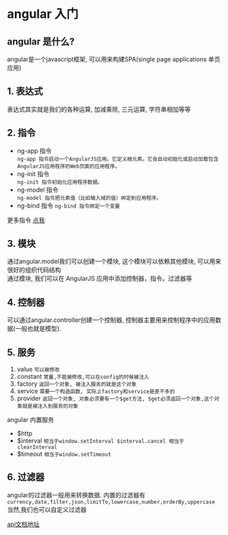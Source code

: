 # angular 入门

## angular 是什么?

angular是一个javascript框架, 可以用来构建SPA(single page applications 单页应用)


## 1. 表达式

表达式其实就是我们的各种运算, 加减乘除, 三元运算, 字符串相加等等

## 2. 指令

- ng-app 指令  
    `ng-app 指令启动一个AngularJS应用。它定义根元素。它会自动初始化或启动加载包含AngularJS应用程序的Web页面的应用程序。`
- ng-init 指令  
    `ng-init 指令初始化应用程序数据。`
- ng-model 指令  
    `ng-model 指令把元素值（比如输入域的值）绑定到应用程序。`
- ng-bind 指令
    `ng-bind 指令绑定一个变量`

更多指令 [点我](https://docs.angularjs.org/api/ng/directive)
    
## 3. 模块

通过angular.model我们可以创建一个模块, 这个模块可以依赖其他模块, 可以用来很好的组织代码结构  
通过模块, 我们可以在 AngularJS 应用中添加控制器，指令，过滤器等

## 4. 控制器

可以通过angular.controller创建一个控制器, 控制器主要用来控制程序中的应用数据(一般也就是模型).  


## 5. 服务

1. value `可以被修改`
2. constant `常量,不能被修改,可以在config的时候被注入`
3. factory `返回一个对象, 被注入服务的就是这个对象`
4. service `需要一个构造函数, 实际上factory和service是差不多的`
5. provider `返回一个对象, 对象必须要有一个$get方法, $get必须返回一个对象,这个对象就是被注入到服务的对象`

angular 内置服务
- $http
- $interval `相当于window.setInterval $interval.cancel 相当于clearInterval`
- $timeout `相当于window.setTimeout`

## 6. 过滤器

angular的过滤器一般用来转换数据.
内置的过滤器有`currency,date,filter,json,limitTo,lowercase,number,orderBy,uppercase`
当然,我们也可以自定义过滤器



[api文档地址](https://docs.angularjs.org/api)
